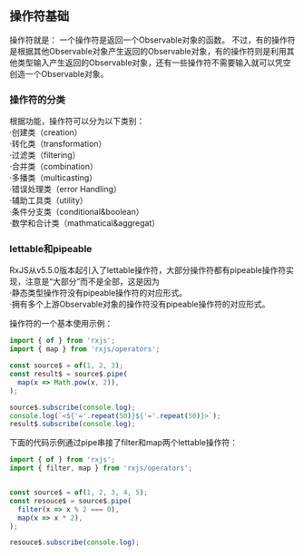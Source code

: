 ## 操作符基础

操作符就是：
⼀个操作符是返回⼀个Observable对象的函数。
不过，有的操作符是根据其他Observable对象产⽣返回的Observable对象，有的操作符则是利⽤其他类型输⼊产⽣返回的Observable对象，还有⼀些操作符不需要输⼊就可以凭空创造⼀个Observable对象。

### 操作符的分类

根据功能，操作符可以分为以下类别：                           
·创建类（creation）                          
·转化类（transformation）                            
·过滤类（filtering）                         
·合并类（combination）                           
·多播类（multicasting）                          
·错误处理类（error Handling）                          
·辅助⼯具类（utility）                         
·条件分⽀类（conditional&boolean）                         
·数学和合计类（mathmatical&aggregat）                            


### lettable和pipeable
RxJS从v5.5.0版本起引⼊了lettable操作符，⼤部分操作符都有pipeable操作符实现，注意是“⼤部分”⽽不是全部，这是因为                                              
·静态类型操作符没有pipeable操作符的对应形式。                 
·拥有多个上游Observable对象的操作符没有pipeable操作符的对应形式。                      

操作符的一个基本使用示例：                       
```typescript
import { of } from 'rxjs';
import { map } from 'rxjs/operators';

const source$ = of(1, 2, 3);
const result$ = source$.pipe(
  map(x => Math.pow(x, 2)),
);

source$.subscribe(console.log);
console.log(`<${'='.repeat(50)}${'='.repeat(50)}>`);
result$.subscribe(console.log);
```

下⾯的代码⽰例通过pipe串接了filter和map两个lettable操作符：                    
```typescript
import { of } from 'rxjs';
import { filter, map } from 'rxjs/operators';


const source$ = of(1, 2, 3, 4, 5);
const resouce$ = source$.pipe(
  filter(x => x % 2 === 0),
  map(x => x * 2),
);

resouce$.subscribe(console.log);
```



